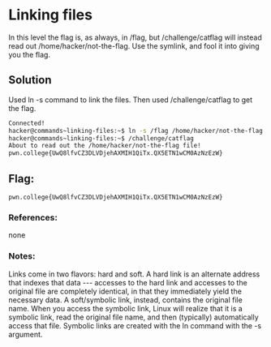# Linking files 
In this level the flag is, as always, in /flag, but /challenge/catflag will instead read out /home/hacker/not-the-flag. Use the symlink, and fool it into giving you the flag.

## Solution
Used ln -s command to link the files. Then used /challenge/catflag to get the flag.
```sh
Connected!
hacker@commands~linking-files:~$ ln -s /flag /home/hacker/not-the-flag
hacker@commands~linking-files:~$ /challenge/catflag
About to read out the /home/hacker/not-the-flag file!
pwn.college{UwQ8lfvCZ3DLVDjehAXMIH1QiTx.QX5ETN1wCM0AzNzEzW}
```

## Flag: 

```
pwn.college{UwQ8lfvCZ3DLVDjehAXMIH1QiTx.QX5ETN1wCM0AzNzEzW}
```

### References:
none

### Notes:
Links come in two flavors: hard and soft. A hard link is an alternate address that indexes that data --- accesses to the hard link and accesses to the original file are completely identical, in that they immediately yield the necessary data. A soft/symbolic link, instead, contains the original file name. When you access the symbolic link, Linux will realize that it is a symbolic link, read the original file name, and then (typically) automatically access that file. Symbolic links are created with the ln command with the -s argument.
